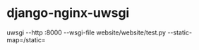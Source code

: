 # django-nginx-uwsgi
uwsgi --http :8000 --wsgi-file website/website/test.py --static-map=/static=<static-dir>

